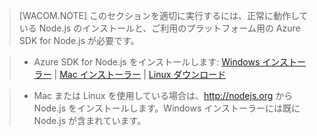 > [WACOM.NOTE]
> このセクションを適切に実行するには、正常に動作している Node.js のインストールと、ご利用のプラットフォーム用の Azure SDK for Node.js が必要です。

> -   Azure SDK for Node.js をインストールします: [Windows インストーラー][Windows インストーラー] | [Mac インストーラー][Mac インストーラー] | [Linux ダウンロード][Linux ダウンロード]

> -   Mac または Linux を使用している場合は、<http://nodejs.org> から Node.js をインストールします。Windows インストーラーには既に Node.js が含まれています。

  [Windows インストーラー]: http://go.microsoft.com/fwlink/?LinkId=254279
  [Mac インストーラー]: http://go.microsoft.com/fwlink/?LinkId=253471
  [Linux ダウンロード]: http://go.microsoft.com/fwlink/?LinkId=253472
